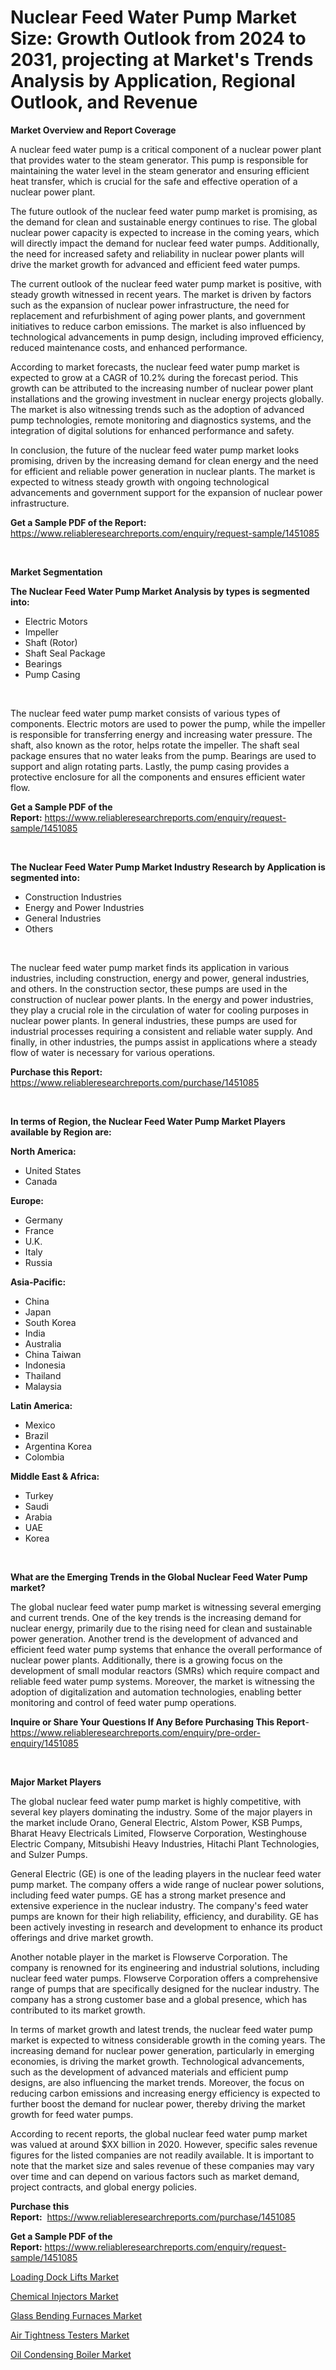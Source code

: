 <p><h1>Nuclear Feed Water Pump Market Size: Growth Outlook from 2024 to 2031, projecting at Market's Trends Analysis by Application, Regional Outlook, and Revenue</h1></p><p><strong>Market Overview and Report Coverage</strong></p>
<p><p>A nuclear feed water pump is a critical component of a nuclear power plant that provides water to the steam generator. This pump is responsible for maintaining the water level in the steam generator and ensuring efficient heat transfer, which is crucial for the safe and effective operation of a nuclear power plant.</p><p>The future outlook of the nuclear feed water pump market is promising, as the demand for clean and sustainable energy continues to rise. The global nuclear power capacity is expected to increase in the coming years, which will directly impact the demand for nuclear feed water pumps. Additionally, the need for increased safety and reliability in nuclear power plants will drive the market growth for advanced and efficient feed water pumps.</p><p>The current outlook of the nuclear feed water pump market is positive, with steady growth witnessed in recent years. The market is driven by factors such as the expansion of nuclear power infrastructure, the need for replacement and refurbishment of aging power plants, and government initiatives to reduce carbon emissions. The market is also influenced by technological advancements in pump design, including improved efficiency, reduced maintenance costs, and enhanced performance.</p><p>According to market forecasts, the nuclear feed water pump market is expected to grow at a CAGR of 10.2% during the forecast period. This growth can be attributed to the increasing number of nuclear power plant installations and the growing investment in nuclear energy projects globally. The market is also witnessing trends such as the adoption of advanced pump technologies, remote monitoring and diagnostics systems, and the integration of digital solutions for enhanced performance and safety.</p><p>In conclusion, the future of the nuclear feed water pump market looks promising, driven by the increasing demand for clean energy and the need for efficient and reliable power generation in nuclear plants. The market is expected to witness steady growth with ongoing technological advancements and government support for the expansion of nuclear power infrastructure.</p></p>
<p><strong>Get a Sample PDF of the Report:</strong> <a href="https://www.reliableresearchreports.com/enquiry/request-sample/1451085">https://www.reliableresearchreports.com/enquiry/request-sample/1451085</a></p>
<p>&nbsp;</p>
<p><strong>Market Segmentation</strong></p>
<p><strong>The Nuclear Feed Water Pump Market Analysis by types is segmented into:</strong></p>
<p><ul><li>Electric Motors</li><li>Impeller</li><li>Shaft (Rotor)</li><li>Shaft Seal Package</li><li>Bearings</li><li>Pump Casing</li></ul></p>
<p>&nbsp;</p>
<p><p>The nuclear feed water pump market consists of various types of components. Electric motors are used to power the pump, while the impeller is responsible for transferring energy and increasing water pressure. The shaft, also known as the rotor, helps rotate the impeller. The shaft seal package ensures that no water leaks from the pump. Bearings are used to support and align rotating parts. Lastly, the pump casing provides a protective enclosure for all the components and ensures efficient water flow.</p></p>
<p><strong>Get a Sample PDF of the Report:</strong>&nbsp;<a href="https://www.reliableresearchreports.com/enquiry/request-sample/1451085">https://www.reliableresearchreports.com/enquiry/request-sample/1451085</a></p>
<p>&nbsp;</p>
<p><strong>The Nuclear Feed Water Pump Market Industry Research by Application is segmented into:</strong></p>
<p><ul><li>Construction Industries</li><li>Energy and Power Industries</li><li>General Industries</li><li>Others</li></ul></p>
<p>&nbsp;</p>
<p><p>The nuclear feed water pump market finds its application in various industries, including construction, energy and power, general industries, and others. In the construction sector, these pumps are used in the construction of nuclear power plants. In the energy and power industries, they play a crucial role in the circulation of water for cooling purposes in nuclear power plants. In general industries, these pumps are used for industrial processes requiring a consistent and reliable water supply. And finally, in other industries, the pumps assist in applications where a steady flow of water is necessary for various operations.</p></p>
<p><strong>Purchase this Report:</strong>&nbsp; <a href="https://www.reliableresearchreports.com/purchase/1451085">https://www.reliableresearchreports.com/purchase/1451085</a></p>
<p>&nbsp;</p>
<p><strong>In terms of Region, the Nuclear Feed Water Pump Market Players available by Region are:</strong></p>
<p>
    <p> <strong> North America: </strong>
        <ul>
            <li>United States</li>
            <li>Canada</li>
        </ul>
        </p> 
    <p> <strong> Europe: </strong>
        <ul>
            <li>Germany</li>
            <li>France</li>
            <li>U.K.</li>
            <li>Italy</li>
            <li>Russia</li>
        </ul>
        </p> 
    <p> <strong> Asia-Pacific: </strong>
        <ul>
            <li>China</li>
            <li>Japan</li>
            <li>South Korea</li>
            <li>India</li>
            <li>Australia</li>
            <li>China Taiwan</li>
            <li>Indonesia</li>
            <li>Thailand</li>
            <li>Malaysia</li>
        </ul>
        </p> 
    <p> <strong> Latin America: </strong>
        <ul>
            <li>Mexico</li>
            <li>Brazil</li>
            <li>Argentina Korea</li>
            <li>Colombia</li>
        </ul>
        </p> 
    <p> <strong> Middle East & Africa: </strong>
        <ul>
            <li>Turkey</li>
            <li>Saudi</li>
            <li>Arabia</li>
            <li>UAE</li>
            <li>Korea</li>
        </ul>
    </p>
    </p>
<p>&nbsp;</p>
<p><strong>What are the Emerging Trends in the Global Nuclear Feed Water Pump market?</strong></p>
<p><p>The global nuclear feed water pump market is witnessing several emerging and current trends. One of the key trends is the increasing demand for nuclear energy, primarily due to the rising need for clean and sustainable power generation. Another trend is the development of advanced and efficient feed water pump systems that enhance the overall performance of nuclear power plants. Additionally, there is a growing focus on the development of small modular reactors (SMRs) which require compact and reliable feed water pump systems. Moreover, the market is witnessing the adoption of digitalization and automation technologies, enabling better monitoring and control of feed water pump operations.</p></p>
<p><strong>Inquire or Share Your Questions If Any Before Purchasing This Report</strong>- <a href="https://www.reliableresearchreports.com/enquiry/pre-order-enquiry/1451085">https://www.reliableresearchreports.com/enquiry/pre-order-enquiry/1451085</a></p>
<p>&nbsp;</p>
<p><strong>Major Market Players</strong></p>
<p><p>The global nuclear feed water pump market is highly competitive, with several key players dominating the industry. Some of the major players in the market include Orano, General Electric, Alstom Power, KSB Pumps, Bharat Heavy Electricals Limited, Flowserve Corporation, Westinghouse Electric Company, Mitsubishi Heavy Industries, Hitachi Plant Technologies, and Sulzer Pumps.</p><p>General Electric (GE) is one of the leading players in the nuclear feed water pump market. The company offers a wide range of nuclear power solutions, including feed water pumps. GE has a strong market presence and extensive experience in the nuclear industry. The company's feed water pumps are known for their high reliability, efficiency, and durability. GE has been actively investing in research and development to enhance its product offerings and drive market growth.</p><p>Another notable player in the market is Flowserve Corporation. The company is renowned for its engineering and industrial solutions, including nuclear feed water pumps. Flowserve Corporation offers a comprehensive range of pumps that are specifically designed for the nuclear industry. The company has a strong customer base and a global presence, which has contributed to its market growth.</p><p>In terms of market growth and latest trends, the nuclear feed water pump market is expected to witness considerable growth in the coming years. The increasing demand for nuclear power generation, particularly in emerging economies, is driving the market growth. Technological advancements, such as the development of advanced materials and efficient pump designs, are also influencing the market trends. Moreover, the focus on reducing carbon emissions and increasing energy efficiency is expected to further boost the demand for nuclear power, thereby driving the market growth for feed water pumps.</p><p>According to recent reports, the global nuclear feed water pump market was valued at around $XX billion in 2020. However, specific sales revenue figures for the listed companies are not readily available. It is important to note that the market size and sales revenue of these companies may vary over time and can depend on various factors such as market demand, project contracts, and global energy policies.</p></p>
<p><strong>Purchase this Report:</strong>&nbsp;&nbsp;<a href="https://www.reliableresearchreports.com/purchase/1451085">https://www.reliableresearchreports.com/purchase/1451085</a></p>
<p></p>
<p><strong>Get a Sample PDF of the Report:</strong>&nbsp;<a href="https://www.reliableresearchreports.com/enquiry/request-sample/1451085">https://www.reliableresearchreports.com/enquiry/request-sample/1451085</a></p>
<p><p><a href="https://github.com/Paul14Anderson63/Market-Research-Report-List-2/blob/main/loading-dock-lifts-market.md">Loading Dock Lifts Market</a></p><p><a href="https://github.com/dringals/Market-Research-Report-List-2/blob/main/chemical-injectors-market.md">Chemical Injectors Market</a></p><p><a href="https://github.com/tamvrosiya/Market-Research-Report-List-2/blob/main/glass-bending-furnaces-market.md">Glass Bending Furnaces Market</a></p><p><a href="https://github.com/aashishrp02/Market-Research-Report-List-1/blob/main/air-tightness-testers-market.md">Air Tightness Testers Market</a></p><p><a href="https://github.com/aasishrp01/Market-Research-Report-List-2/blob/main/oil-condensing-boiler-market.md">Oil Condensing Boiler Market</a></p></p>